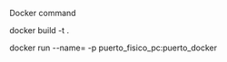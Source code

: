 Docker command

docker build -t <name> .

docker run --name=<name> -p puerto_fisico_pc:puerto_docker
